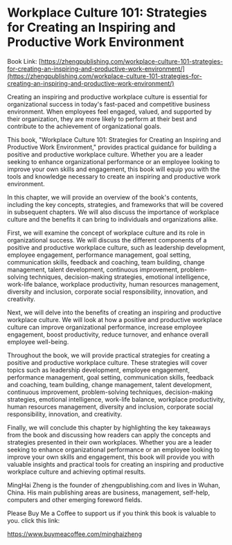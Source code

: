 # Workplace Culture 101: Strategies for Creating an Inspiring and Productive Work Environment

Book Link: [https://zhengpublishing.com/workplace-culture-101-strategies-for-creating-an-inspiring-and-productive-work-environment/](https://zhengpublishing.com/workplace-culture-101-strategies-for-creating-an-inspiring-and-productive-work-environment/)

Creating an inspiring and productive workplace culture is essential for organizational success in today's fast-paced and competitive business environment. When employees feel engaged, valued, and supported by their organization, they are more likely to perform at their best and contribute to the achievement of organizational goals.

This book, "Workplace Culture 101: Strategies for Creating an Inspiring and Productive Work Environment," provides practical guidance for building a positive and productive workplace culture. Whether you are a leader seeking to enhance organizational performance or an employee looking to improve your own skills and engagement, this book will equip you with the tools and knowledge necessary to create an inspiring and productive work environment.

In this chapter, we will provide an overview of the book's contents, including the key concepts, strategies, and frameworks that will be covered in subsequent chapters. We will also discuss the importance of workplace culture and the benefits it can bring to individuals and organizations alike.

First, we will examine the concept of workplace culture and its role in organizational success. We will discuss the different components of a positive and productive workplace culture, such as leadership development, employee engagement, performance management, goal setting, communication skills, feedback and coaching, team building, change management, talent development, continuous improvement, problem-solving techniques, decision-making strategies, emotional intelligence, work-life balance, workplace productivity, human resources management, diversity and inclusion, corporate social responsibility, innovation, and creativity.

Next, we will delve into the benefits of creating an inspiring and productive workplace culture. We will look at how a positive and productive workplace culture can improve organizational performance, increase employee engagement, boost productivity, reduce turnover, and enhance overall employee well-being.

Throughout the book, we will provide practical strategies for creating a positive and productive workplace culture. These strategies will cover topics such as leadership development, employee engagement, performance management, goal setting, communication skills, feedback and coaching, team building, change management, talent development, continuous improvement, problem-solving techniques, decision-making strategies, emotional intelligence, work-life balance, workplace productivity, human resources management, diversity and inclusion, corporate social responsibility, innovation, and creativity.

Finally, we will conclude this chapter by highlighting the key takeaways from the book and discussing how readers can apply the concepts and strategies presented in their own workplaces. Whether you are a leader seeking to enhance organizational performance or an employee looking to improve your own skills and engagement, this book will provide you with valuable insights and practical tools for creating an inspiring and productive workplace culture and achieving optimal results.

MingHai Zheng is the founder of zhengpublishing.com and lives in Wuhan, China. His main publishing areas are business, management, self-help, computers and other emerging foreword fields.

Please Buy Me a Coffee to support us if you think this book is valuable to you. click this link:

https://www.buymeacoffee.com/minghaizheng
